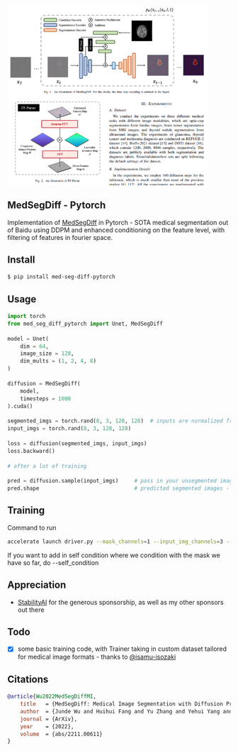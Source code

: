 
<img src="./docs/med-seg-diff.png" width="450px"></img>

## MedSegDiff - Pytorch

Implementation of <a href="https://arxiv.org/abs/2211.00611">MedSegDiff</a> in Pytorch - SOTA medical segmentation out of Baidu using DDPM and enhanced conditioning on the feature level, with filtering of features in fourier space.

## Install

```bash
$ pip install med-seg-diff-pytorch
```

## Usage

```python
import torch
from med_seg_diff_pytorch import Unet, MedSegDiff

model = Unet(
    dim = 64,
    image_size = 128,
    dim_mults = (1, 2, 4, 8)
)

diffusion = MedSegDiff(
    model,
    timesteps = 1000
).cuda()

segmented_imgs = torch.rand(8, 3, 128, 128)  # inputs are normalized from 0 to 1
input_imgs = torch.rand(8, 3, 128, 128)

loss = diffusion(segmented_imgs, input_imgs)
loss.backward()

# after a lot of training

pred = diffusion.sample(input_imgs)     # pass in your unsegmented images
pred.shape                              # predicted segmented images - (8, 3, 128, 128)
```

## Training

Command to run
```bash
accelerate launch driver.py --mask_channels=1 --input_img_channels=3 --image_size=64 --data_path='./data' --dim=64 --epochs=100 --batch_size=1 --scale_lr --gradient_accumulation_steps=4
```
If you want to add in self condition where we condition with the mask we have so far, do --self_condition

## Appreciation

- <a href="https://stability.ai/">StabilityAI</a> for the generous sponsorship, as well as my other sponsors out there

## Todo

- [x] some basic training code, with Trainer taking in custom dataset tailored for medical image formats  - thanks to <a href="https://github.com/isamu-isozaki">@isamu-isozaki</a>

## Citations

```bibtex
@article{Wu2022MedSegDiffMI,
    title   = {MedSegDiff: Medical Image Segmentation with Diffusion Probabilistic Model},
    author  = {Junde Wu and Huihui Fang and Yu Zhang and Yehui Yang and Yanwu Xu},
    journal = {ArXiv},
    year    = {2022},
    volume  = {abs/2211.00611}
}
```
